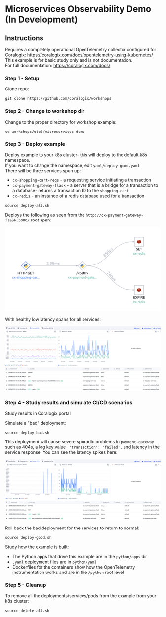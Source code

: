 # Microservices Observability Demo (In Development)

## Instructions

Requires a completely operational OpenTelemetry collector configured for Coralogix: https://coralogix.com/docs/opentelemetry-using-kubernetes/  
This example is for basic study only and is not documentation.  
For full documentation: https://coralogix.com/docs/  

### Step 1 - Setup
Clone repo:
```
git clone https://github.com/coralogix/workshops
```

### Step 2 - Change to workshop dir
Change to the proper directory for workshop example:  

```
cd workshops/otel/microservices-demo
```

### Step 3 - Deploy example
Deploy example to your k8s cluster- this will deploy to the default k8s namespace.  
If you want to change the namespace, edit `yaml/deploy-good.yaml`  
There will be three services spun up:  

- `cx-shopping-cart-reqs` - a requesting service initiating a transaction  
- `cx-payment-gateway-flask` - a server that is a bridge for a transaction to a database- returns a transaction ID to the `shopping-cart`  
- `cx-redis` - an instance of a redis database used for a transaction

```
source deploy-all.sh
```

Deploys the following as seen from the `http://cx-payment-gateway-flask:5000/` root span:  

![Microservices Workshop](../../images/microservices-workshop/01.png)

With healthy low latency spans for all services:  
  
![Microservices Workshop](../../images/microservices-workshop/03.png)  

### Step 4 - Study results and simulate CI/CD scenarios
Study results in Coralogix portal

Simulate a "bad" deployment:  
```
source deploy-bad.sh
```

This deployment will cause severe sporadic problems in `payment-gateway` such as 404s, a log key:value ` 'transaction': 'failed',` and latency in the service response. You can see the latency spikes here:    

![Microservices Workshop](../../images/microservices-workshop/04.png)  
  
Roll back the bad deployment for the services to return to normal:  
```
source deploy-good.sh
```

Study how the example is built:  
- The Python apps that drive this example are in the `python/apps` dir  
- `.yaml` deployment files are in `python/yaml`  
- Dockerfiles for the containers show how the OpenTelemetry instrumentation works and are in the `/python` root level  

### Step 5 - Cleanup
To remove all the deployments/services/pods from the example from your k8s cluster:  
```
source delete-all.sh
```